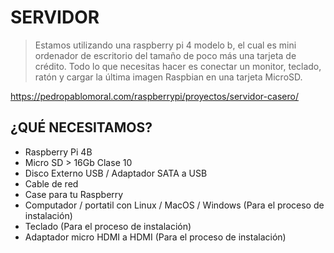 # SERVIDOR

> Estamos utilizando una raspberry pi 4 modelo b, el cual es mini ordenador de escritorio del tamaño de
> poco más una tarjeta de crédito. Todo lo que necesitas hacer es conectar un monitor, teclado, ratón
> y cargar la última imagen Raspbian en una tarjeta MicroSD.


https://pedropablomoral.com/raspberrypi/proyectos/servidor-casero/

## ¿QUÉ NECESITAMOS?

- Raspberry Pi 4B
- Micro SD > 16Gb Clase 10
- Disco Externo USB / Adaptador SATA a USB
- Cable de red
- Case para tu Raspberry
- Computador / portatil con Linux / MacOS / Windows (Para el proceso de instalación)
- Teclado (Para el proceso de instalación)
- Adaptador micro HDMI a HDMI (Para el proceso de instalación)
